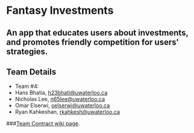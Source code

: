 # Fantasy Investments

## An app that educates users about investments, and promotes friendly competition for users' strategies.

## Team Details
* Team #4:
* Hans Bhatia, h23bhati@uwaterloo.ca
* Nicholas Lee, n65lee@uwaterloo.ca
* Omar Elserwi, oelserwi@uwaterloo.ca
* Ryan Kahkeshan, rkahkesh@uwaterloo.ca

###[Team Contract wiki page]().
